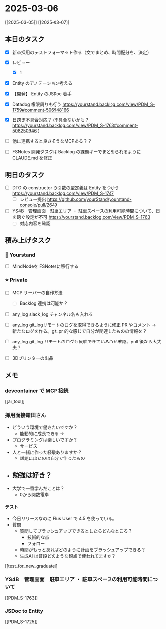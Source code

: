 # 2025-03-06

[[2025-03-05]] [[2025-03-07]]

## 本日のタスク

- [x] 新卒採用のテストフォーマット作る（文でまとめ、時間配分を、決定）
- [x] レビュー
	- [x] 1

- [x] Entity のアノテーション考える
- [x] 【開発】 Entity のJSDoc 着手
- [x] Datadog 権限周りも行う https://yourstand.backlog.com/view/PDM_S-1759#comment-506948166
- [x] 日跨ぎ不具合対応？ (不具合ないかも？ https://yourstand.backlog.com/view/PDM_S-1763#comment-508250946 )

- [ ] 他に連携すると良さそうなMCPある？？
- [ ] FSNotes 開発タスクは Backlog の課題キーでまとめられるように CLAUDE.md を修正

## 明日のタスク

- [ ] DTO の constructor の引数の型定義は Entity をつかう https://yourstand.backlog.com/view/PDM_S-1747
	- [ ] レビュー提出 https://github.com/yourStand/yourstand-console/pull/2649
- [ ] YS4B　管理画面　駐車エリア ・ 駐車スペースの利用可能時間について、日を跨ぐ設定が不可 https://yourstand.backlog.com/view/PDM_S-1763
	- [ ] 対応内容を確認

## 積み上げタスク

### 🔵 Yourstand

- [ ] MindNodeを FSNotesに移行する

### ⭐️ Private

- [ ] MCP サーバーの自作方法
	- [ ] Backlog 連携は可能か？

- [ ] any_log slack_log チャンネル名も入れる
- [ ] any_log git_logリモートのログを取得できるように修正 PR やコメント -> 新たなログを作る。git_pr 的な感じで自分が関連したものの情報を？
- [ ] any_log git_log リモートのログも反映できているのか確認。pull 後なら大丈夫？

- [ ] 3Dプリンターの出品

## メモ

### devcontainer で MCP 接続

[[ai_tool]]

### 採用面接霜田さん

- どういう環境で働きたいですか？
	- 能動的に成長できる -> 
- プログラミングは楽しいですか？
	- サービス
- 人と一緒に作った経験ありますか？
	- 話題に出たのは自分で作ったもの
- 勉強は好き？
	- 
- 大学で一番学んだことは？
	- 0から関数電卓

#### テスト

- 今日リリースなのに Plus User で 4.5 を使っている。
- 質問
	- 質問してブラッシュアップできるとしたらどんなところ？
		- 技術的な点
		- フォロー
	- 時間がもっとあればどのように計画をブラッシュアップできる？
	- 生成AI は普段どのような観点で使われてますか？

[[test_for_new_graduate]]

### YS4B　管理画面　駐車エリア ・ 駐車スペースの利用可能時間について

[[PDM_S-1763]]

### JSDoc to Entity

[[PDM_S-1725]]